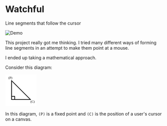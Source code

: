 # Watchful
Line segments that follow the cursor

![Demo](Images/Demo.gif "Demo GIF")

This project really got me thinking. I tried many different ways of forming line segments in an attempt to make them point at a mouse.

I ended up taking a mathematical approach.

Consider this diagram:

![Diagram 1](Images/Startup.svg "Diagram 1")

In this diagram, `(P)` is a fixed point
and `(C)` is the position of a user's cursor on a canvas.
